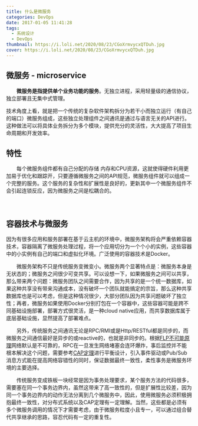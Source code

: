 ```yaml
---
title: 什么是微服务
categories: DevOps
date: 2017-01-05 11:41:28
tags: 
  - 系统设计
  - DevOps
thumbnail: https://i.loli.net/2020/08/23/CGoXrmvycxQTDuh.jpg
cover: https://i.loli.net/2020/08/23/CGoXrmvycxQTDuh.jpg
---
```


## 微服务 - microservice

　　**微服务是指提供单个业务功能的服务**。无独立进程，采用轻量级的通信协议，独立部署且无集中式管理。

​	技术角度上看，就是把一个传统的复杂软件架构拆分为若干小而独立运行（有自己的端口）微服务组成，这些独立处理组件之间通讯是通过与语言无关的API进行。这种做法可以将具体业务拆分为多个模块，提供充分的灵活性，大大提高了项目生命周期和开发效率。
<!--more-->

## 特性

　　每个微服务组件都有自己分配的存储 内存和CPU资源，这就使得硬件利用更加易于优化和跟踪开，只要遵循微服务之间的API规范，微服务组件就可以组成一个完整的服务。这个服务的复杂性和扩展性是良好的，更新其中一个微服务组件不会引起连锁反应，因为微服务之间是松耦合的。 

　　

## 容器技术与微服务

​	因为有很多应用和服务部署在基于云主机的环境中，微服务架构将会严重依赖容器技术，容器隔离了微服务处理过程，将一个应用切分为一个个小的实例，这些容器中的小实例有自己的端口和虚拟化环境。广泛使用的容器技术是Docker。

　　微服务架构不只是传统服务变微变小。微服务两个显著特点是：微服务本身是无状态的；微服务之间很少可变共享。可以设想一下，如果微服务之间可以共享，那么带来两个问题：微服务团队之间需要合作，因为共享的是一个统一数据库，如果这种共享没有带来沟通成本，没有破坏一个团队就能搞定的宗旨，那么这种共享数据库也是可以考虑，但是这种情况很少，大部分团队因为共享问题破坏了独立性；再者，微服务如果使用Docker分别打包在一个容器中，这些容器可能是跨不同基础设施部署，部署方式很灵活，是一种cloud native应用，而共享数据库属于底层基础设施，显然提高了部署难点。

　　另外，传统服务之间通讯无论是RPC/RMI或是Http/RESTful都是同步的，而微服务之间通信最好是异步的或reactive的，也就是非同步的。根据[FLP不可能原理](http://www.jdon.com/47927)网络默认是不可靠的，RPC在一旦发生网络堵塞会连环爆炸，事后监控并不能根本解决这个问题，需要参考[CAP定理](http://www.jdon.com/37625)进行平衡设计，引入事件驱动或Pub/Sub消息方式能在提高网络容错性的同时，保证数据最终一致性，柔性事务是微服务环境的主要选择。

　　传统服务变成铁板一块经常是因为事务处理要求，某个服务方法的代码很多，需要塞在同一个事务边界内，虽然这带来了高一致性的，但是扩展性比较差，因为同一个事务边界内的动作无法分离到几个微服务中，因此，使用微服务必须积极拥抱最终一致性，对分布式系统以及CAP定理有一定理解。当然，这些都是必须有多个微服务调用的情况下才需要考虑，由于微服务粒度小且专一，可以通过组合替代共享继承的思路，容忍代码有一定的重复性。 
